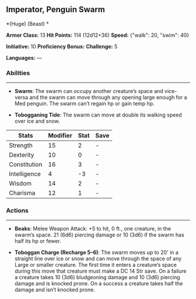 ## Imperator, Penguin Swarm
*(Huge) (Beast) *

**Armor Class:** 13
**Hit Points:** 114 (12d12+36)
**Speed:** {"walk": 20, "swim": 40}

**Initiative:** 10
**Proficiency Bonus:**
**Challenge:** 5

**Languages:** —

### Abilities
 --- 
- **Swarm**: The swarm can occupy another creature’s space and vice-versa and the swarm can move through any opening large enough for a Med penguin. The swarm can’t regain hp or gain temp hp.

- **Tobogganing Tide**: The swarm can move at double its walking speed over ice and snow.



| Stats | Modifier | Stat | Save
| ---- | ---- | ---- | ---- |
| Strength | 15 | 2 | - |
| Dexterity | 10 | 0 | - |
| Constitution | 16 | 3 | - |
| Intelligence | 4 | -3 | - |
| Wisdom | 14 | 2 | - |
| Charisma | 12 | 1 | - |

### Actions
 --- 
- **Beaks**: Melee Weapon Attack: +5 to hit, 0 ft., one creature, in the swarm’s space. 21 (6d6) piercing damage or 10 (3d6) if the swarm has half its hp or fewer.

- **Toboggan Charge (Recharge 5–6)**: The swarm moves up to 20' in a straight line over ice or snow and can move through the space of any Large or smaller creature. The first time it enters a creature’s space during this move that creature must make a DC 14 Str save. On a failure a creature takes 10 (3d6) bludgeoning damage and 10 (3d6) piercing damage and is knocked prone. On a success a creature takes half the damage and isn’t knocked prone.

